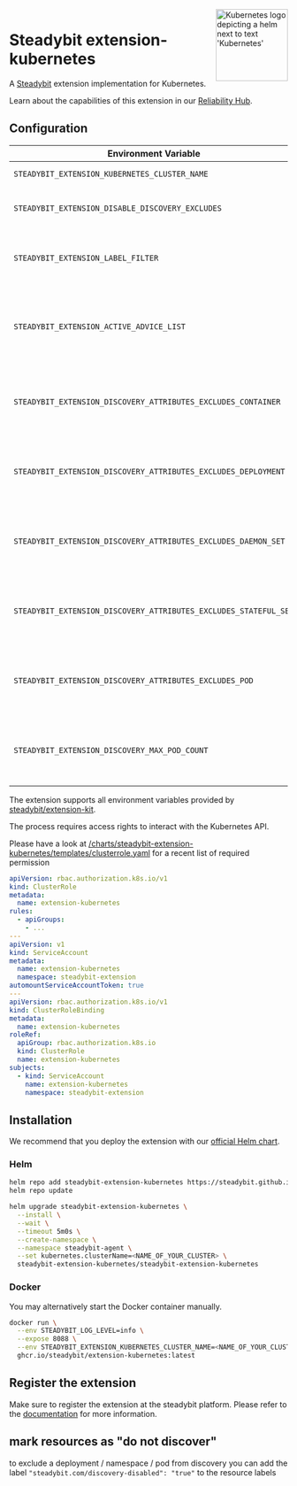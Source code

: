 <img src="./logo.png" height="130" align="right" alt="Kubernetes logo depicting a helm next to text 'Kubernetes'">

# Steadybit extension-kubernetes

A [Steadybit](https://www.steadybit.com/) extension implementation for Kubernetes.

Learn about the capabilities of this extension in our [Reliability Hub](https://hub.steadybit.com/extension/com.steadybit.extension_kubernetes).

## Configuration

| Environment Variable                                             | Helm value                                  | Meaning                                                                                                                                                             | required | default                                                              |
|------------------------------------------------------------------|---------------------------------------------|---------------------------------------------------------------------------------------------------------------------------------------------------------------------|----------|----------------------------------------------------------------------|
| `STEADYBIT_EXTENSION_KUBERNETES_CLUSTER_NAME`                    | `kubernetes.clusterName`                    | The name of the kubernetes cluster                                                                                                                                  | yes      |                                                                      |
| `STEADYBIT_EXTENSION_DISABLE_DISCOVERY_EXCLUDES`                 | `discovery.disableExcludes`                 | Ignore discovery excludes specified by `steadybit.com/discovery-disabled`                                                                                           | false    | `false`                                                              |
| `STEADYBIT_EXTENSION_LABEL_FILTER`                               |                                             | These labels will be ignored and not added to the discovered targets                                                                                                | false    | `controller-revision-hash,pod-template-generation,pod-template-hash` |
| `STEADYBIT_EXTENSION_ACTIVE_ADVICE_LIST`                         |                                             | List of active advice definitions, default is all (*). You can define a list of active adviceDefinitionId. See UI -> Settings -> Extension -> Advice -> Column: ID  | false    | `*`                                                                  |
| `STEADYBIT_EXTENSION_DISCOVERY_ATTRIBUTES_EXCLUDES_CONTAINER`    | `discovery.attributes.excludes.container`   | List of Target Attributes which will be excluded during container discovery. Checked by key equality and supporting trailing "*"                                    | false    |                                                                      |
| `STEADYBIT_EXTENSION_DISCOVERY_ATTRIBUTES_EXCLUDES_DEPLOYMENT`   | `discovery.attributes.excludes.deployment`  | List of Target Attributes which will be excluded during deployment discovery. Checked by key equality and supporting trailing "*"                                   | false    |                                                                      |
| `STEADYBIT_EXTENSION_DISCOVERY_ATTRIBUTES_EXCLUDES_DAEMON_SET`   | `discovery.attributes.excludes.daemonSet`   | List of Target Attributes which will be excluded during daemonSet discovery. Checked by key equality and supporting trailing "*"                                    | false    |                                                                      |
| `STEADYBIT_EXTENSION_DISCOVERY_ATTRIBUTES_EXCLUDES_STATEFUL_SET` | `discovery.attributes.excludes.statefulSet` | List of Target Attributes which will be excluded during statefulSet discovery. Checked by key equality and supporting trailing "*"                                  | false    |                                                                      |
| `STEADYBIT_EXTENSION_DISCOVERY_ATTRIBUTES_EXCLUDES_POD`          | `discovery.attributes.excludes.pod`         | List of Target Attributes which will be excluded during pod discovery. Checked by key equality and supporting trailing "*"                                          | false    |                                                                      |
| `STEADYBIT_EXTENSION_DISCOVERY_MAX_POD_COUNT`                    | `discovery.maxPodCount`                     | Skip listing pods, containers and hosts for deployments, statefulsets, etc. if there are more then the given pods.                                                  | false    | 50                                                                   |

The extension supports all environment variables provided by [steadybit/extension-kit](https://github.com/steadybit/extension-kit#environment-variables).

The process requires access rights to interact with the Kubernetes API.

Please have a look at [/charts/steadybit-extension-kubernetes/templates/clusterrole.yaml](/charts/steadybit-extension-kubernetes/templates/clusterrole.yaml) for a recent list of required permission

```yaml
apiVersion: rbac.authorization.k8s.io/v1
kind: ClusterRole
metadata:
  name: extension-kubernetes
rules:
  - apiGroups:
    - ...
---
apiVersion: v1
kind: ServiceAccount
metadata:
  name: extension-kubernetes
  namespace: steadybit-extension
automountServiceAccountToken: true
---
apiVersion: rbac.authorization.k8s.io/v1
kind: ClusterRoleBinding
metadata:
  name: extension-kubernetes
roleRef:
  apiGroup: rbac.authorization.k8s.io
  kind: ClusterRole
  name: extension-kubernetes
subjects:
  - kind: ServiceAccount
    name: extension-kubernetes
    namespace: steadybit-extension
```

## Installation

We recommend that you deploy the extension with
our [official Helm chart](https://github.com/steadybit/extension-kubernetes/tree/main/charts/steadybit-extension-kubernetes).

### Helm

```sh
helm repo add steadybit-extension-kubernetes https://steadybit.github.io/extension-kubernetes
helm repo update

helm upgrade steadybit-extension-kubernetes \
  --install \
  --wait \
  --timeout 5m0s \
  --create-namespace \
  --namespace steadybit-agent \
  --set kubernetes.clusterName=<NAME_OF_YOUR_CLUSTER> \
  steadybit-extension-kubernetes/steadybit-extension-kubernetes
```

### Docker

You may alternatively start the Docker container manually.

```sh
docker run \
  --env STEADYBIT_LOG_LEVEL=info \
  --expose 8088 \
  --env STEADYBIT_EXTENSION_KUBERNETES_CLUSTER_NAME=<NAME_OF_YOUR_CLUSTER> \
  ghcr.io/steadybit/extension-kubernetes:latest
```

## Register the extension

Make sure to register the extension at the steadybit platform. Please refer to
the [documentation](https://docs.steadybit.com/integrate-with-steadybit/extensions/extension-installation) for more information.

## mark resources as "do not discover"

to exclude a deployment / namespace / pod from discovery you can add the label `"steadybit.com/discovery-disabled": "true"` to the resource labels
